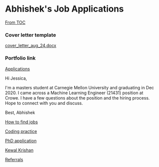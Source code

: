 # Abhishek's Job Applications

[From TOC](https://www.notion.so/From-TOC-e6ad181475614379aa9fc6c449695c67)

### Cover letter template

[cover_letter_aug_24.docx](Abhishek's%20Job%20Applications%20c761db292cf84e1087c888eb888d2922/cover_letter_root_AI.docx)

### Portfolio link

[]()

[Applications](https://www.notion.so/25a33dfc132148d1a047649eacd31705)

Hi Jessica,

I'm a masters student at Carnegie Mellon University and graduating in Dec 2020. I came across a Machine Learning Engineer (21431) position at Crowe. I have a few questions about the position and the hiring process. Hope to connect with you and discuss.

Best,
Abhishek

[How to find jobs](https://www.notion.so/How-to-find-jobs-3301d1d371c442bb8bb6ad706bd8b9aa)

[Coding practice](https://www.notion.so/Coding-practice-288ed68b8d9a405fac87e7616a814868)

[PhD application](https://www.notion.so/PhD-application-42c0223d3950466c9d1f542afa7a0a6d)

[Kewal Krishan](https://www.notion.so/Kewal-Krishan-8be02280084e4a9b84b24b21400d8ecf)

[Referrals](https://www.notion.so/Referrals-a40b05691fa643eaab7e3b21b838c67b)